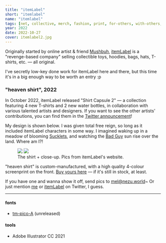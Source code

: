 ```yaml
---
title: "itemLabel"
short: "itemlabel"
name: "itemlabel"
tags: [net, collective, merch, fashion, print, for-others, with-others, 2022]
year: 2022
date: 2022-10-27
cover: itemlabel2.jpg
---
```


Originally started by online artist & friend [Mushbuh](http://www.mushbuh.com/), [itemLabel](https://itemlabel.com) is a "revenge-based company" selling collectible toys, hoodies, bags, hats, T-shirts, etc.&nbsp;— all original.

I've secretly low-key done work for itemLabel here and there, but this time it's in a big enough way to be worth an entry :p

### "heaven shirt", 2022

In October 2022, itemLabel released "Shirt Capsule 2"&nbsp;— a collection featuring 4 new T-shirts and 2 new water bottles, in collaboration with various talented artists and designers. If you want to see the other artists' contributions, you can find them in the [Twitter announcement](https://twitter.com/itemLabel/status/1585692998054051857)!

My design is shown below. I was given total free reign, so long as it included itemLabel characters in some way. I imagined waking up in a meadow of blooming [Sucklets](https://itemlabel.com/products/sucklet), and watching the [Bad Guy](https://itemlabel.com/products/bad-guy-plush) sun rise over the land. Where am I?!

<figure>
  <div class="img2">
    <img src="{{ site.baseurl }}/assets/img/il-heavenshirt.png">
    <img src="{{ site.baseurl }}/assets/img/il-heavenshirt-2.jpg">
  </div>
  <figcaption>
    The shirt + close-up. Pics from itemLabel's website.
  </figcaption>
</figure>

"heaven shirt" is custom-manufactured, with a high quality 4-colour screenprint on the front. [Buy yours here](https://itemlabel.com/products/heaven-t-shirt)&nbsp;— if it's still in stock, at least.

If you have one and wanna show it off, send pics to [mel@nezu.world](mailto:mel@nezu.world)~ Or just mention [me](https://twitter.com/ncb0_) or [itemLabel](https://twitter.com/itemlabel) on Twitter, I guess.

* * *

#### fonts
- [tm-pico-A](/work/type/#pico-a) (unreleased)

#### tools
- Adobe Illustrator CC 2021